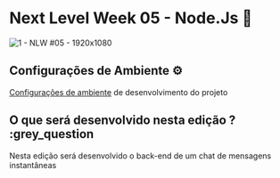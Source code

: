 # Next Level Week 05 - Node.Js :rocket:
![1 - NLW #05 - 1920x1080](https://user-images.githubusercontent.com/50671919/115420150-46068000-a1d1-11eb-9091-71b4b7097ba7.jpg)

## Configurações de Ambiente :gear:
[Configurações de ambiente](https://www.notion.so/Configura-es-do-ambiente-d0fcddac0de642fb99fca7d8dbd28cc3) de desenvolvimento do projeto

## O que será desenvolvido nesta edição ? :grey_question
Nesta edição será desenvolvido o back-end de um chat de mensagens instantâneas